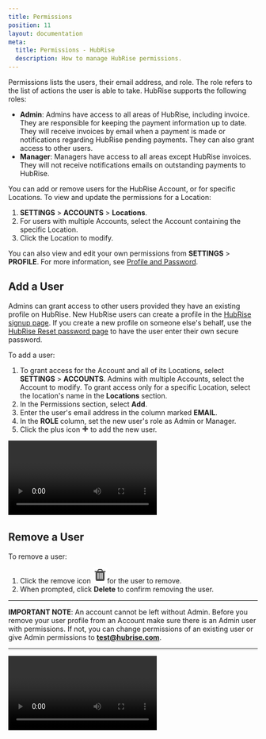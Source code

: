 ```yaml
---
title: Permissions
position: 11
layout: documentation
meta:
  title: Permissions - HubRise
  description: How to manage HubRise permissions.
---
```


Permissions lists the users, their email address, and role. The role refers to the list of actions the user is able to take. HubRise supports the following roles:

- **Admin**: Admins have access to all areas of HubRise, including invoice. They are responsible for keeping the payment information up to date. They will receive invoices by email when a payment is made or notifications regarding HubRise pending payments. They can also grant access to other users.
- **Manager**: Managers have access to all areas except HubRise invoices. They will not receive notifications emails on outstanding payments to HubRise.

You can add or remove users for the HubRise Account, or for specific Locations. To view and update the permissions for a Location:

1. **SETTINGS** > **ACCOUNTS** > **Locations**.
2. For users with multiple Accounts, select the Account containing the specific Location.
3. Click the Location to modify.

You can also view and edit your own permissions from **SETTINGS** > **PROFILE**. For more information, see [Profile and Password](/docs/profile-password/).

## Add a User

Admins can grant access to other users provided they have an existing profile on HubRise. New HubRise users can create a profile in the [HubRise signup page](https://manager.hubrise.com/signup). If you create a new profile on someone else's behalf, use the [HubRise Reset password page](https://manager.hubrise.com/reset_password/new) to have the user enter their own secure password.

To add a user:

1. To grant access for the Account and all of its Locations, select **SETTINGS** > **ACCOUNTS**. Admins with multiple Accounts, select the Account to modify. To grant access only for a specific Location, select the location's name in the **Locations** section.
2. In the Permissions section, select **Add**.
3. Enter the user's email address in the column marked **EMAIL**.
4. In the **ROLE** column, set the new user's role as Admin or Manager.
5. Click the plus icon <InlineImage width="13" height="13">![Plus icon](../images/059-add-icon.png)</InlineImage> to add the new user.

<video controls title="Add user example">
  <source src="../images/023-en-permissions-add-user.webm" type="video/webm"/>
</video>

## Remove a User

To remove a user:

1. Click the remove icon <InlineImage width="15" height="16">![Trash icon](../images/057-2x-trash-icon.png)</InlineImage>for the user to remove.
2. When prompted, click **Delete** to confirm removing the user.

---

**IMPORTANT NOTE**: An account cannot be left without Admin. Before you remove your user profile from an Account make sure there is an Admin user with permissions. If not, you can change permissions of an existing user or give Admin permissions to **test@hubrise.com**.

---

<video controls title="Remove a user example">
  <source src="../images/024-en-permissions-remove-user.webm" type="video/webm"/>
</video>
